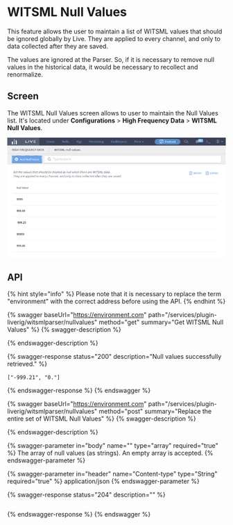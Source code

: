 # WITSML Null Values

This feature allows the user to maintain a list of WITSML values that should be ignored globally by Live. They are applied to every channel, and only to data collected after they are saved.

The values are ignored at the Parser. So, if it is necessary to remove null values in the historical data, it would be necessary to recollect and renormalize.

## Screen

The WITSML Null Values screen allows to user to maintain the Null Values list. It's located under **Configurations** > **High Frequency Data** > **WITSML Null Values**.

![](../../.gitbook/assets/witsml-null-values-configuration.png)

## API

{% hint style="info" %}
Please note that it is necessary to replace the term "environment" with the correct address before using the API.
{% endhint %}

{% swagger baseUrl="https://environment.com" path="/services/plugin-liverig/witsmlparser/nullvalues" method="get" summary="Get WITSML Null Values" %}
{% swagger-description %}

{% endswagger-description %}

{% swagger-response status="200" description="Null values successfully retrieved." %}
```
["-999.21", "0."]
```
{% endswagger-response %}
{% endswagger %}

{% swagger baseUrl="https://environment.com" path="/services/plugin-liverig/witsmlparser/nullvalues" method="post" summary="Replace the entire set of WITSML Null Values" %}
{% swagger-description %}

{% endswagger-description %}

{% swagger-parameter in="body" name="" type="array" required="true" %}
The array of null values (as strings). An empty array is accepted.
{% endswagger-parameter %}

{% swagger-parameter in="header" name="Content-type" type="String" required="true" %}
application/json
{% endswagger-parameter %}

{% swagger-response status="204" description="" %}
```
```
{% endswagger-response %}
{% endswagger %}

